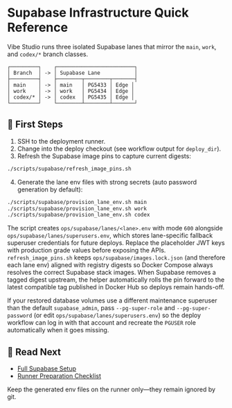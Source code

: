 # Supabase Infrastructure Quick Reference

Vibe Studio runs three isolated Supabase lanes that mirror the `main`, `work`, and `codex/*` branch classes.

```
┌─────────┐    ┌─────────────────────────┐
│ Branch  │ -> │ Supabase Lane           │
├─────────┤    ├────────┬────────┬───────┤
│ main    │ -> │ main   │ PG5433 │ Edge │
│ work    │ -> │ work   │ PG5434 │ Edge │
│ codex/* │ -> │ codex  │ PG5435 │ Edge │
└─────────┘    └────────┴────────┴───────┘
```

## 🔑 First Steps

1. SSH to the deployment runner.
2. Change into the deploy checkout (see workflow output for `deploy_dir`).
3. Refresh the Supabase image pins to capture current digests:

```bash
./scripts/supabase/refresh_image_pins.sh
```

4. Generate the lane env files with strong secrets (auto password generation by default):

```bash
./scripts/supabase/provision_lane_env.sh main
./scripts/supabase/provision_lane_env.sh work
./scripts/supabase/provision_lane_env.sh codex
```

The script creates `ops/supabase/lanes/<lane>.env` with mode `600` alongside `ops/supabase/lanes/superusers.env`, which stores lane-specific fallback superuser credentials for future deploys. Replace the placeholder JWT keys with production grade values before exposing the APIs. `refresh_image_pins.sh` keeps `ops/supabase/images.lock.json` (and therefore each lane env) aligned with registry digests so Docker Compose always resolves the correct Supabase stack images. When Supabase removes a tagged digest upstream, the helper automatically rolls the pin forward to the latest compatible tag published in Docker Hub so deploys remain hands-off.

If your restored database volumes use a different maintenance superuser than the default `supabase_admin`, pass `--pg-super-role` and `--pg-super-password` (or edit `ops/supabase/lanes/superusers.env`) so the deploy workflow can log in with that account and recreate the `PGUSER` role automatically when it goes missing.

## 📘 Read Next

- [Full Supabase Setup](./docs/SUPABASE_SETUP.md)
- [Runner Preparation Checklist](./docs/RUNNER_SETUP.md)

Keep the generated env files on the runner only—they remain ignored by git.
